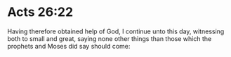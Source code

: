 # Acts 26:22

Having therefore obtained help of God, I continue unto this day, witnessing both to small and great, saying none other things than those which the prophets and Moses did say should come: